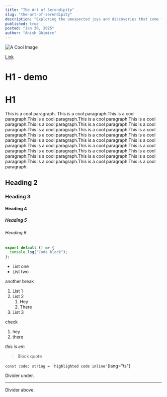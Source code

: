 ```yaml
---
title: "The Art of Serendipity"
slug: "the-art-of-serendipity"
description: "Exploring the unexpected joys and discoveries that come from chance encounters and happy accidents."
published: true
posted: "Jan 30, 2025"
author: "Anish Ghimire"
---
```


![A Cool Image](https://avatars.githubusercontent.com/u/24493516?v=4)

[Link](https://aaadd)

# H1 - demo

# H1

This is a cool paragraph. This is a cool paragraph.This is a cool paragraph.This is a cool paragraph.This is a cool paragraph.This is a cool paragraph.This is a cool paragraph.This is a cool paragraph.This is a cool paragraph.This is a cool paragraph.This is a cool paragraph.This is a cool paragraph.This is a cool paragraph.This is a cool paragraph.This is a cool paragraph.This is a cool paragraph.This is a cool paragraph.This is a cool paragraph.This is a cool paragraph.This is a cool paragraph.This is a cool paragraph.This is a cool paragraph.This is a cool paragraph.This is a cool paragraph.This is a cool paragraph.This is a cool paragraph.This is a cool paragraph.This is a cool paragraph.This is a cool paragraph.This is a cool paragraph.

## Heading 2

### Heading 3

#### Heading 4

##### Heading 5

###### Heading 6

```js
export default () => {
  console.log("Code block");
};
```

- List one
- List two

another break

1. List 1
1. List 2
   1. Hey
   1. There
1. List 3

check

1. hey
1. there

_this is em_

> Block quote

`const code: string = 'highlighted code inline'`{lang="ts"}

Divider under.

---

Divider above.
